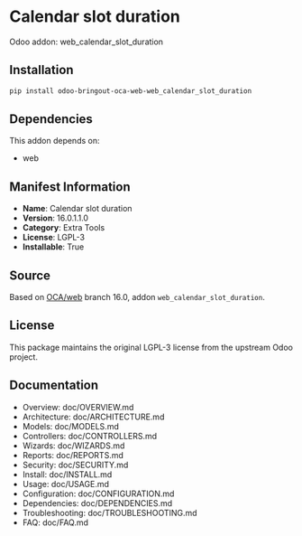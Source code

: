# Calendar slot duration

Odoo addon: web_calendar_slot_duration

## Installation

```bash
pip install odoo-bringout-oca-web-web_calendar_slot_duration
```

## Dependencies

This addon depends on:
- web

## Manifest Information

- **Name**: Calendar slot duration
- **Version**: 16.0.1.1.0
- **Category**: Extra Tools
- **License**: LGPL-3
- **Installable**: True

## Source

Based on [OCA/web](https://github.com/OCA/web) branch 16.0, addon `web_calendar_slot_duration`.

## License

This package maintains the original LGPL-3 license from the upstream Odoo project.

## Documentation

- Overview: doc/OVERVIEW.md
- Architecture: doc/ARCHITECTURE.md
- Models: doc/MODELS.md
- Controllers: doc/CONTROLLERS.md
- Wizards: doc/WIZARDS.md
- Reports: doc/REPORTS.md
- Security: doc/SECURITY.md
- Install: doc/INSTALL.md
- Usage: doc/USAGE.md
- Configuration: doc/CONFIGURATION.md
- Dependencies: doc/DEPENDENCIES.md
- Troubleshooting: doc/TROUBLESHOOTING.md
- FAQ: doc/FAQ.md
